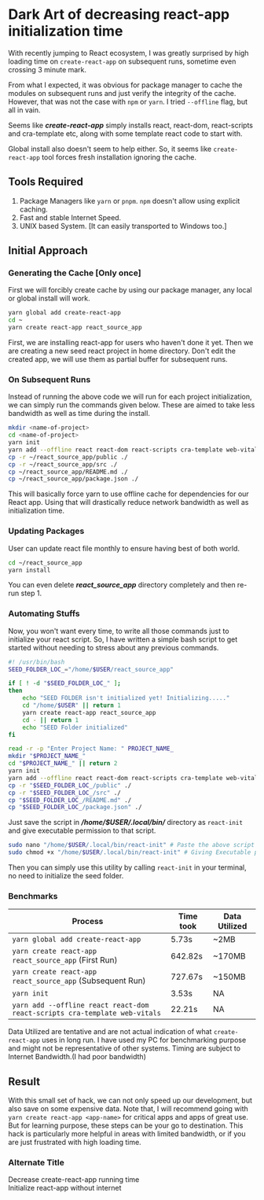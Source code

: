# Dark Art of decreasing react-app initialization time
With recently jumping to React ecosystem, I was greatly surprised by high loading time on `create-react-app` on subsequent runs, sometime even crossing 3 minute mark. 

From what I expected, it was obvious for package manager to cache the modules on subsequent runs and just verify the integrity of the cache. However, that was not the case with `npm` or `yarn`. I tried `--offline` flag, but all in vain.

Seems like ***create-react-app*** simply installs react, react-dom, react-scripts and cra-template etc, along with some template react code to start with. 

Global install also doesn't seem to help either. So, it seems like `create-react-app` tool forces fresh installation ignoring the cache.

## Tools Required
1. Package Managers like `yarn` or `pnpm`. `npm` doesn't allow using explicit caching.
2. Fast and stable Internet Speed.
3. UNIX based System. [It can easily transported to Windows too.]

## Initial Approach

### Generating the Cache [Only once]

First we will forcibly create cache by using our package manager, any local or global install will work.

``` bash
yarn global add create-react-app
cd ~
yarn create react-app react_source_app
```

First, we are installing react-app for users who haven't done it yet. Then we are creating a new seed react project in home directory. 
Don't edit the created app, we will use them as partial buffer for subsequent runs.

### On Subsequent Runs
Instead of running the above code we will run for each project initialization, we can simply run the commands given below. These are aimed to take less bandwidth as well as time during the install.

``` bash
mkdir <name-of-project>
cd <name-of-project>
yarn init
yarn add --offline react react-dom react-scripts cra-template web-vitals
cp -r ~/react_source_app/public ./
cp -r ~/react_source_app/src ./
cp ~/react_source_app/README.md ./
cp ~/react_source_app/package.json ./
```

This will basically force yarn to use offline cache for dependencies for our React app. Using that will drastically reduce network bandwidth as well as initialization time. 

### Updating Packages
User can update react file monthly to ensure having best of both world.

``` bash
cd ~/react_source_app
yarn install
```
You can even delete ***react_source_app*** directory completely and then re-run step 1.

### Automating Stuffs

Now, you won't want every time, to write all those commands just to initialize your react script. So, I have written a simple bash script to get started without needing to stress about any previous commands.

``` bash
#! /usr/bin/bash
SEED_FOLDER_LOC_="/home/$USER/react_source_app"

if [ ! -d "$SEED_FOLDER_LOC_" ];
then
	echo "SEED FOLDER isn't initialized yet! Initializing....."
	cd "/home/$USER" || return 1
	yarn create react-app react_source_app
	cd - || return 1
	echo "SEED Folder initialized" 
fi

read -r -p "Enter Project Name: " PROJECT_NAME_
mkdir "$PROJECT_NAME_"
cd "$PROJECT_NAME_" || return 2
yarn init
yarn add --offline react react-dom react-scripts cra-template web-vitals
cp -r "$SEED_FOLDER_LOC_/public" ./
cp -r "$SEED_FOLDER_LOC_/src" ./
cp "$SEED_FOLDER_LOC_/README.md" ./
cp "$SEED_FOLDER_LOC_/package.json" ./
```
Just save the script in ***/home/$USER/.local/bin/*** directory as `react-init` and give executable permission to that script.
``` bash
sudo nano "/home/$USER/.local/bin/react-init" # Paste the above script in that file
sudo chmod +x "/home/$USER/.local/bin/react-init" # Giving Executable permission to the file
```

Then you can simply use this utility by calling `react-init` in your terminal, no need to initialize the seed folder.

### Benchmarks

| Process | Time took | Data Utilized |
| --- | ---- | --- |
| `yarn global add create-react-app` | 5.73s | ~2MB |
|`yarn create react-app react_source_app` (First Run)| 642.82s | ~170MB |
|`yarn create react-app react_source_app` (Subsequent Run)| 727.67s | ~150MB |
|`yarn init`| 3.53s | NA |
|`yarn add --offline react react-dom react-scripts cra-template web-vitals`| 22.21s | NA |

Data Utilized are tentative and are not actual indication of what `create-react-app` uses in long run. I have used my PC for benchmarking purpose and might not be representative of other systems. Timing are subject to Internet Bandwidth.(I had poor bandwidth)

## Result
With this small set of hack, we can not only speed up our development, but also save on some expensive data. Note that, I will recommend going with `yarn create react-app <app-name>` for critical apps and apps of great use. But for learning purpose, these steps can be your go to destination. This hack is particularly more helpful in areas with limited bandwidth, or  if you are just frustrated with high loading time.

### Alternate Title
Decrease create-react-app running time<br>
Initialize react-app without internet